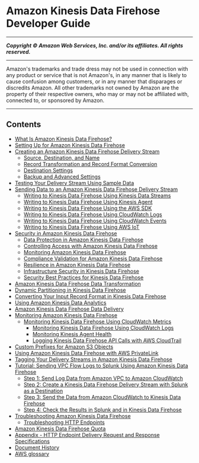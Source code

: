 # Amazon Kinesis Data Firehose Developer Guide

-----
*****Copyright &copy; Amazon Web Services, Inc. and/or its affiliates. All rights reserved.*****

-----
Amazon's trademarks and trade dress may not be used in
connection with any product or service that is not Amazon's,
in any manner that is likely to cause confusion among customers,
or in any manner that disparages or discredits Amazon. All other
trademarks not owned by Amazon are the property of their respective
owners, who may or may not be affiliated with, connected to, or
sponsored by Amazon.

-----
## Contents
+ [What Is Amazon Kinesis Data Firehose?](what-is-this-service.md)
+ [Setting Up for Amazon Kinesis Data Firehose](before-you-begin.md)
+ [Creating an Amazon Kinesis Data Firehose Delivery Stream](basic-create.md)
   + [Source, Destination, and Name](create-name.md)
   + [Record Transformation and Record Format Conversion](create-transform.md)
   + [Destination Settings](create-destination.md)
   + [Backup and Advanced Settings](create-configure.md)
+ [Testing Your Delivery Stream Using Sample Data](test-drive-firehose.md)
+ [Sending Data to an Amazon Kinesis Data Firehose Delivery Stream](basic-write.md)
   + [Writing to Kinesis Data Firehose Using Kinesis Data Streams](writing-with-kinesis-streams.md)
   + [Writing to Kinesis Data Firehose Using Kinesis Agent](writing-with-agents.md)
   + [Writing to Kinesis Data Firehose Using the AWS SDK](writing-with-sdk.md)
   + [Writing to Kinesis Data Firehose Using CloudWatch Logs](writing-with-cloudwatch-logs.md)
   + [Writing to Kinesis Data Firehose Using CloudWatch Events](writing-with-cloudwatch-events.md)
   + [Writing to Kinesis Data Firehose Using AWS IoT](writing-with-iot.md)
+ [Security in Amazon Kinesis Data Firehose](security.md)
   + [Data Protection in Amazon Kinesis Data Firehose](encryption.md)
   + [Controlling Access with Amazon Kinesis Data Firehose](controlling-access.md)
   + [Monitoring Amazon Kinesis Data Firehose](security-monitoring.md)
   + [Compliance Validation for Amazon Kinesis Data Firehose](akda-java-compliance.md)
   + [Resilience in Amazon Kinesis Data Firehose](disaster-recovery-resiliency.md)
   + [Infrastructure Security in Kinesis Data Firehose](infrastructure-security.md)
   + [Security Best Practices for Kinesis Data Firehose](security-best-practices.md)
+ [Amazon Kinesis Data Firehose Data Transformation](data-transformation.md)
+ [Dynamic Partitioning in Kinesis Data Firehose](dynamic-partitioning.md)
+ [Converting Your Input Record Format in Kinesis Data Firehose](record-format-conversion.md)
+ [Using Amazon Kinesis Data Analytics](data-analysis.md)
+ [Amazon Kinesis Data Firehose Data Delivery](basic-deliver.md)
+ [Monitoring Amazon Kinesis Data Firehose](monitoring.md)
   + [Monitoring Kinesis Data Firehose Using CloudWatch Metrics](monitoring-with-cloudwatch-metrics.md)
      + [Monitoring Kinesis Data Firehose Using CloudWatch Logs](monitoring-with-cloudwatch-logs.md)
      + [Monitoring Kinesis Agent Health](agent-health.md)
      + [Logging Kinesis Data Firehose API Calls with AWS CloudTrail](monitoring-using-cloudtrail.md)
+ [Custom Prefixes for Amazon S3 Objects](s3-prefixes.md)
+ [Using Amazon Kinesis Data Firehose with AWS PrivateLink](vpc.md)
+ [Tagging Your Delivery Streams in Amazon Kinesis Data Firehose](firehose-tagging.md)
+ [Tutorial: Sending VPC Flow Logs to Splunk Using Amazon Kinesis Data Firehose](vpc-splunk-tutorial.md)
   + [Step 1: Send Log Data from Amazon VPC to Amazon CloudWatch](log-data-from-vpc-to-cw.md)
   + [Step 2: Create a Kinesis Data Firehose Delivery Stream with Splunk as a Destination](creating-the-stream-to-splunk.md)
   + [Step 3: Send the Data from Amazon CloudWatch to Kinesis Data Firehose](cw-to-delivery-stream.md)
   + [Step 4: Check the Results in Splunk and in Kinesis Data Firehose](check-vpc-to-splunk-results.md)
+ [Troubleshooting Amazon Kinesis Data Firehose](troubleshooting.md)
   + [Troubleshooting HTTP Endpoints](http_troubleshooting.md)
+ [Amazon Kinesis Data Firehose Quota](limits.md)
+ [Appendix - HTTP Endpoint Delivery Request and Response Specifications](httpdeliveryrequestresponse.md)
+ [Document History](history.md)
+ [AWS glossary](glossary.md)
